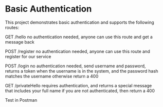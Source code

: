 # Basic Authentication

This project demonstrates basic authentication and supports the following routes:

GET /hello
no authentication needed, anyone can use this route and get a message back

POST /register
no authentication needed, anyone can use this route and register for our service

POST /login
no authentication needed, send username and password, returns a token
when the username is in the system, and the password hash matches the username
otherwise return a 400

GET /privateHello
requires authentication, and returns a special message that includes your full name
if you are not authenticated, then return a 400

Test in Postman